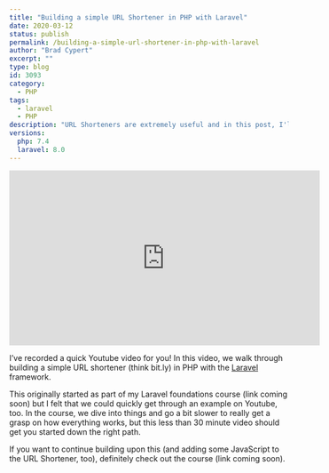 ```yaml
---
title: "Building a simple URL Shortener in PHP with Laravel"
date: 2020-03-12
status: publish
permalink: /building-a-simple-url-shortener-in-php-with-laravel
author: "Brad Cypert"
excerpt: ""
type: blog
id: 3093
category:
  - PHP
tags:
  - laravel
  - PHP
description: "URL Shorteners are extremely useful and in this post, I'll show you how to build one with Laravel and PHP."
versions:
  php: 7.4
  laravel: 8.0
---
```


<iframe width="560" height="315" src="https://www.youtube-nocookie.com/embed/YTD59Bv0rHE" frameborder="0" allow="accelerometer; autoplay; clipboard-write; encrypted-media; gyroscope; picture-in-picture" allowfullscreen></iframe>

I’ve recorded a quick Youtube video for you! In this video, we walk through building
a simple URL shortener (think bit.ly) in PHP with the [Laravel ](https://laravel.com/)framework.

This originally started as part of my Laravel foundations course (link coming soon) but I felt that we could quickly get through an example on Youtube, too. In the course, we dive into things and go a bit slower to really get a grasp on how everything works, but this less than 30 minute video should get you started down the right path.

If you want to continue building upon this (and adding some JavaScript to the URL Shortener, too), definitely check out the course (link coming soon).

